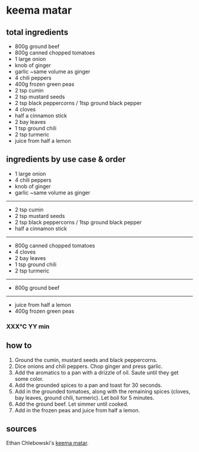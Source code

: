 # keema matar

## total ingredients

- 800g ground beef
- 800g canned chopped tomatoes
- 1 large onion
- knob of ginger
- garlic ~same volume as ginger
- 4 chili peppers
- 400g frozen green peas
- 2 tsp cumin
- 2 tsp mustard seeds
- 2 tsp black peppercorns / 1tsp ground black pepper
- 4 cloves
- half a cinnamon stick
- 2 bay leaves
- 1 tsp ground chili
- 2 tsp turmeric
- juice from half a lemon

## ingredients by use case & order

- 1 large onion
- 4 chili peppers
- knob of ginger
- garlic ~same volume as ginger

---

- 2 tsp cumin
- 2 tsp mustard seeds
- 2 tsp black peppercorns / 1tsp ground black pepper
- half a cinnamon stick

---

- 800g canned chopped tomatoes
- 4 cloves
- 2 bay leaves
- 1 tsp ground chili
- 2 tsp turmeric

---

- 800g ground beef

---

- juice from half a lemon
- 400g frozen green peas

### XXX°C YY min

## how to

1. Ground the cumin, mustard seeds and black peppercorns.
2. Dice onions and chili peppers. Chop ginger and press garlic.
3. Add the aromatics to a pan with a drizzle of oil. Saute until they get some color.
4. Add the grounded spices to a pan and toast for 30 seconds.
5. Add in the grounded tomatoes, along with the remaining spices (cloves, bay leaves, ground chili, turmeric). Let boil for 5 minutes.
6. Add the ground beef. Let simmer until cooked.
7. Add in the frozen peas and juice from half a lemon.

## sources

Ethan Chlebowski's [keema matar](https://www.youtube.com/watch?v=a3fMXjDQkrA).
